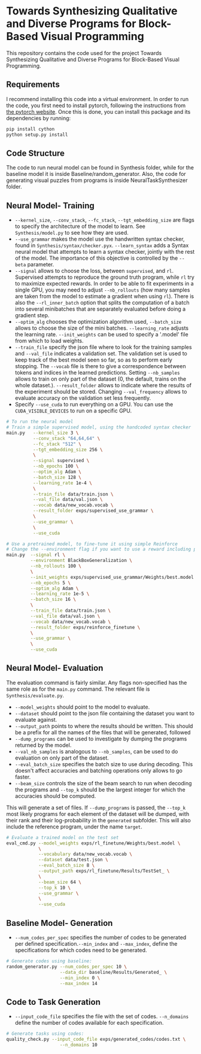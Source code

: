 # Towards Synthesizing Qualitative and Diverse Programs for Block-Based Visual Programming 

This repository contains the code used for the project Towards Synthesizing Qualitative and Diverse
Programs for Block-Based Visual Programming.

## Requirements
I recommend installing this code into a virtual environment. In order to run
the code, you first need to install pytorch, following the instructions from
[the pytorch website](http://pytorch.org/). Once this is done, you can install
this package and its dependencies by running:

```bash
pip install cython
python setup.py install
```

## Code Structure
The code to run neural model can be found in Synthesis folder, while for the baseline model it is inside Baseline/random_generator. Also, the code for generating visual puzzles from programs is inside NeuralTaskSynthesizer folder.

## Neural Model- Training
* `--kernel_size`, `--conv_stack`, `--fc_stack`, `--tgt_embedding_size`
  are flags to specify the architecture of the model to learn. See
  `Synthesis/model.py` to see how they are used.
* `--use_grammar` makes the model use the handwritten syntax checker, found in
  `Synthesis/syntax/checker.pyx`. `--learn_syntax` adds a Syntax neural model that
  attempts to learn a syntax checker, jointly with the rest of the model. The
  importance of this objective is controlled by the `--beta` parameter.
* `--signal` allows to choose the loss, between `supervised`, and `rl`. Supervised
  attempts to reproduce the ground truth program, while `rl` try to maximize
  expected rewards. In order to be able to fit
  experiments in a single GPU, you may need to adjust `--nb_rollouts` (how many
  samples are taken from the model to estimate a gradient when using `rl`). There
  is also the `--rl_inner_batch` option that splits the computation of a batch into
  several minibatches that are separately evaluated before doing a gradient
  step.
* `--optim_alg` chooses the optimization algorithm used, `--batch_size` allows
  to choose the size of the mini batches. `--learning_rate` adjusts the learning
  rate. `--init_weights` can be used to specify a '.model' file from which to
  load weights.
* `--train_file` specify the json file where to look for the training samples
  and `--val_file` indicates a validation set. The validation set is used to
  keep track of the best model seen so far, so as to perform early stopping. The
  `--vocab` file is there to give a correspondence between tokens and indices in
  the learned predictions. Setting `--nb_samples` allows to train on only part
  of the dataset (0, the default, trains on the whole dataset.).
  `--result_folder` allows to indicate where the results of the experiment
  should be stored. Changing `--val_frequency` allows to evaluate accuracy on
  the validation set less frequently. 
* Specify `--use_cuda` to run everything on a GPU. You can use the
  `CUDA_VISIBLE_DEVICES` to run on a specific GPU.

```bash
# To run the neural model
# Train a simple supervised model, using the handcoded syntax checker
main.py   --kernel_size 3 \
          --conv_stack "64,64,64" \
          --fc_stack "512" \
          --tgt_embedding_size 256 \
          \
          --signal supervised \
          --nb_epochs 100 \
          --optim_alg Adam \
          --batch_size 128 \
          --learning_rate 1e-4 \
          \
          --train_file data/train.json \
          --val_file data/val.json \
          --vocab data/new_vocab.vocab \
          --result_folder exps/supervised_use_grammar \
          \
          --use_grammar \
          \
          --use_cuda

# Use a pretrained model, to fine-tune it using simple Reinforce
# Change the --environment flag if you want to use a reward including performance.
main.py  --signal rl \
         --environment BlackBoxGeneralization \
         --nb_rollouts 100 \
         \
         --init_weights exps/supervised_use_grammar/Weights/best.model \
         --nb_epochs 5 \
         --optim_alg Adam \
         --learning_rate 1e-5 \
         --batch_size 16 \
         \
         --train_file data/train.json \
         --val_file data/val.json \
         --vocab data/new_vocab.vocab \
         --result_folder exps/reinforce_finetune \
         \
         --use_grammar \
         \
         --use_cuda
```
## Neural Model- Evaluation
The evaluation command is fairly similar. Any flags non-specified has the same
role as for the `main.py` command. The relevant file is `Synthesis/evaluate.py`.

* `--model_weights` should point to the model to evaluate.
* `--dataset` should point to the json file containing the dataset you want to
  evaluate against.
* `--output_path` points to where the results should be written. This should be
  a prefix for all the names of the files that will be generated, followed 
* `--dump_programs` can be used to investigate by dumping the programs returned
  by the model.
* `--val_nb_samples` is analogous to `--nb_samples`, can be used to do
  evaluation on only part of the dataset.
* `--eval_batch_size` specifies the batch size to use during decoding. This
  doesn't affect accuracies and batching operations only allows to go faster.
* `--beam_size` controls the size of the beam search to run when decoding the
  programs and `--top_k` should be the largest integer for which the accuracies
  should be computed.

This will generate a set of files. If `--dump_programs` is passed, the `--top_k`
most likely programs for each element of the dataset will be dumped, with their
rank and their log-probability in the `generated` subfolder. This will also
include the reference program, under the name `target`.

```bash
# Evaluate a trained model on the test set
eval_cmd.py --model_weights exps/rl_finetune/Weights/best.model \
            \
            --vocabulary data/new_vocab.vocab \
            --dataset data/test.json \
            --eval_batch_size 8 \
            --output_path exps/rl_finetune/Results/TestSet_ \
            \
            --beam_size 64 \
            --top_k 10 \
            --use_grammar \
            \
            --use_cuda
```

## Baseline Model- Generation
* `--num_codes_per_spec` specifies the number of codes to be generated
  per defined specification.`--min_index` and `--max_index`, define
  the specifications for which codes need to be generated.

```bash
# Generate codes using baseline:
random_generator.py --num_codes_per_spec 10 \
                    --data_dir baseline/Results/Generated_ \
                    --min_index 0 \
                    --max_index 14
```
## Code to Task Generation
* `--input_code_file` specifies the file with the set of codes.
  `--n_domains` define the number of codes available for each
  specification.

```bash
# Generate tasks using codes:
quality_check.py --input_code_file exps/generated_codes/codes.txt \
                    --n_domains 10 
```




